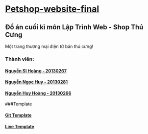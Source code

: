 #  <a href="https://github.com/hoang20130267/Petshop-website-final">Petshop-website-final</a>
## Đồ án cuối kì môn Lập Trình Web - Shop Thú Cưng
Một trang thương mại điện tử bán thú cưng!
### Thành viên:
#### <a href="https://github.com/hoang20130267">Nguyễn Sĩ Hoàng - 20130267</a>
#### <a href="https://github.com/nnhuy20130281">Nguyễn Ngọc Huy - 20130281</a>
#### <a href="https://github.com/HuyHoang-20130266">Nguyễn Huy Hoàng - 20130266</a>
###Template
#### <a href="https://github.com/hoang20130267/Petshop-website.git">Git Template</a>
#### <a href="https://hoang20130267.github.io/Petshop-website/index.html">Live Template</a>
